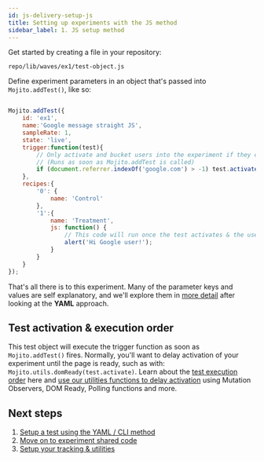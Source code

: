```yaml
---
id: js-delivery-setup-js
title: Setting up experiments with the JS method
sidebar_label: 1. JS setup method
---
```

Get started by creating a file in your repository: 

`repo/lib/waves/ex1/test-object.js`

Define experiment parameters in an object that's passed into `Mojito.addTest()`, like so:

```js

Mojito.addTest({
    id: 'ex1',
    name:'Google message straight JS',
    sampleRate: 1,
    state: 'live',
    trigger:function(test){
        // Only activate and bucket users into the experiment if they come from Google
        // (Runs as soon as Mojito.addTest is called)
        if (document.referrer.indexOf('google.com') > -1) test.activate();
    },
    recipes:{
        '0': {
            name: 'Control'
        },
        '1':{
            name: 'Treatment',
            js: function() {
                // This code will run once the test activates & the user is bucketed
                alert('Hi Google user!');
            }
        }
    }
});

```

That's all there is to this experiment. Many of the parameter keys and values are self explanatory, and we'll explore them in [more detail](js-delivery-setup-shared-parameters.md) after looking at the **YAML** approach.

## Test activation & execution order

This test object will execute the trigger function as soon as `Mojito.addTest()` fires. Normally, you'll want to delay activation of your experiment until the page is ready, such as with: `Mojito.utils.domReady(test.activate)`. Learn about the [test execution order](js-delivery-api-execution-order.md) here and [use our utilities functions to delay activation](js-delivery-utilities.md) using Mutation Observers, DOM Ready, Polling functions and more.

## Next steps

1.  [Setup a test using the YAML / CLI method](js-delivery-setup-yaml.md)
2.  [Move on to experiment shared code](js-delivery-setup-shared-parameters.md)
3.  [Setup your tracking & utilities](js-delivery-customisation.md)
